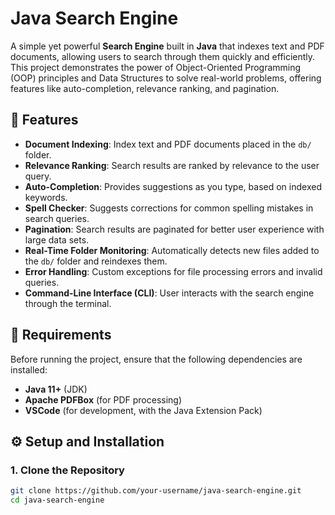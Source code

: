 # Java Search Engine

A simple yet powerful **Search Engine** built in **Java** that indexes text and PDF documents, allowing users to search through them quickly and efficiently. This project demonstrates the power of Object-Oriented Programming (OOP) principles and Data Structures to solve real-world problems, offering features like auto-completion, relevance ranking, and pagination.

## 🚀 Features

- **Document Indexing**: Index text and PDF documents placed in the `db/` folder.
- **Relevance Ranking**: Search results are ranked by relevance to the user query.
- **Auto-Completion**: Provides suggestions as you type, based on indexed keywords.
- **Spell Checker**: Suggests corrections for common spelling mistakes in search queries.
- **Pagination**: Search results are paginated for better user experience with large data sets.
- **Real-Time Folder Monitoring**: Automatically detects new files added to the `db/` folder and reindexes them.
- **Error Handling**: Custom exceptions for file processing errors and invalid queries.
- **Command-Line Interface (CLI)**: User interacts with the search engine through the terminal.

## 🔧 Requirements

Before running the project, ensure that the following dependencies are installed:

- **Java 11+** (JDK)
- **Apache PDFBox** (for PDF processing)
- **VSCode** (for development, with the Java Extension Pack)

## ⚙️ Setup and Installation

### 1. Clone the Repository

```bash
git clone https://github.com/your-username/java-search-engine.git
cd java-search-engine
```